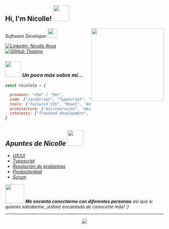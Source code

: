 <h2> Hi, I'm Nicolle! <img src="https://media.giphy.com/media/mGcNjsfWAjY5AEZNw6/giphy.gif" width="50"></h2>
<img align='right' src="https://media.giphy.com/media/ieyl9zmCjO4b4t6qoY/giphy.gif" width="230">
<p><em>Software Developer <img src="https://media.giphy.com/media/fYSnHlufseco8Fh93Z/giphy.gif" width="30">

[![Linkedin: Nicolle Rosa](https://img.shields.io/badge/-NicolleRosa-blue?style=flat-square&logo=Linkedin&logoColor=white&link=https://www.linkedin.com/in/nicolle-rosa/)](https://www.linkedin.com/in/nicolle-rosa/)
[![GitHub Thaiane](https://img.shields.io/github/followers/Nicoleta0c?label=follow&style=social)](https://github.com/Nicoleta0c)


### <img src="https://media.giphy.com/media/VgCDAzcKvsR6OM0uWg/giphy.gif" width="50"> Un poco más sobre mí...  

```javascript
const nicoleta = {

  pronouns: "she" | "her",
  code: ["JavaScript", "TypeScript", "Java", "C#", "HTML", "CSS"],
  tools: ["Tailwind CSS", "React", "Angular", "Node.js", "Docker", "Git", "SQL"],
  architecture: ["microservices", "design pattern"],
  interests: ["frontend development", "backend development"],
}
```

<h2>Apuntes de Nicolle <img src="https://github.com/ritik307/ritik307/blob/main/images/laptop.gif" width="50"> </h2>
  <ul>
  <li>
    <a href=https://solar-tendency-e65.notion.site/UX-UI-a773004b24c64c5db1d41d1fcc8cadb2?pvs=4 target="_blank" rel="noreferrer nofollow">UX/UI</a>
  </li>
  <li>
    <a href=https://solar-tendency-e65.notion.site/Fundamento-TS-bcf22c7360324925ae8e9a66af5a5e98?pvs=4 target="_blank" rel="noreferrer nofollow">Typescript</a>
  </li>
  <li>
    <a href=https://solar-tendency-e65.notion.site/Resoluci-n-de-problemas-c0507cd2e1ea461bafedca94210bbe8e?pvs=4 target="_blank" rel="noreferrer nofollow">Resolución de problemas</a>
  </li>
  <li>
    <a href=https://solar-tendency-e65.notion.site/Productividad-da778f5da0844e4c80beda339a3fd341?pvs=4 target="_blank" rel="noreferrer nofollow">Productividad</a>
  </li>
  <li>
    <a href=https://solar-tendency-e65.notion.site/SCRUM-4138d5e818d14338a2473b38ec3671cc?pvs=4 target="_blank" rel="noreferrer nofollow">Scrum</a>
  </li>
  </ul>

<img src="https://media.giphy.com/media/LnQjpWaON8nhr21vNW/giphy.gif" width="60"> <em><b>Me encanta conectarme con diferentes personas</b> así que si quieres saludarme, ¡estaré encantada de conocerte más!</b> :)</em>

---

<p align="center"><img src="https://i.giphy.com/RThN0hOS2GO4M.gif" /></p>
